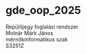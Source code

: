 # gde_oop_2025
Repülőjegy foglalási rendszer <br>
Molnár Márk János <br>
mérnökinformatikus szak <br>
S3251Z
